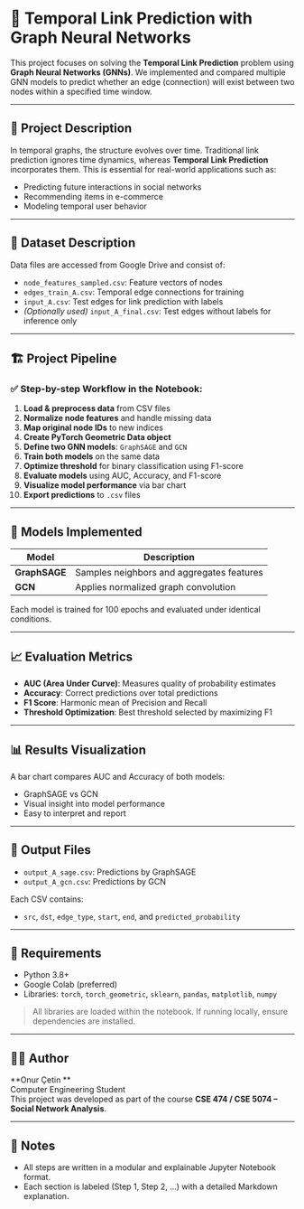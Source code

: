 # 🧠 Temporal Link Prediction with Graph Neural Networks

This project focuses on solving the **Temporal Link Prediction** problem using **Graph Neural Networks (GNNs)**. We implemented and compared multiple GNN models to predict whether an edge (connection) will exist between two nodes within a specified time window.

---

## 📌 Project Description

In temporal graphs, the structure evolves over time. Traditional link prediction ignores time dynamics, whereas **Temporal Link Prediction** incorporates them. This is essential for real-world applications such as:

- Predicting future interactions in social networks
- Recommending items in e-commerce
- Modeling temporal user behavior

---

## 📂 Dataset Description

Data files are accessed from Google Drive and consist of:

- `node_features_sampled.csv`: Feature vectors of nodes
- `edges_train_A.csv`: Temporal edge connections for training
- `input_A.csv`: Test edges for link prediction with labels
- *(Optionally used)* `input_A_final.csv`: Test edges without labels for inference only

---

## 🏗️ Project Pipeline

### ✅ Step-by-step Workflow in the Notebook:

1. **Load & preprocess data** from CSV files
2. **Normalize node features** and handle missing data
3. **Map original node IDs** to new indices
4. **Create PyTorch Geometric Data object**
5. **Define two GNN models**: `GraphSAGE` and `GCN`
6. **Train both models** on the same data
7. **Optimize threshold** for binary classification using F1-score
8. **Evaluate models** using AUC, Accuracy, and F1-score
9. **Visualize model performance** via bar chart
10. **Export predictions** to `.csv` files

---

## 🧪 Models Implemented

| Model      | Description                                 |
|------------|---------------------------------------------|
| **GraphSAGE** | Samples neighbors and aggregates features |
| **GCN**       | Applies normalized graph convolution      |

Each model is trained for 100 epochs and evaluated under identical conditions.

---

## 📈 Evaluation Metrics

- **AUC (Area Under Curve)**: Measures quality of probability estimates
- **Accuracy**: Correct predictions over total predictions
- **F1 Score**: Harmonic mean of Precision and Recall
- **Threshold Optimization**: Best threshold selected by maximizing F1

---

## 📊 Results Visualization

A bar chart compares AUC and Accuracy of both models:

- GraphSAGE vs GCN
- Visual insight into model performance
- Easy to interpret and report

---

## 📁 Output Files

- `output_A_sage.csv`: Predictions by GraphSAGE
- `output_A_gcn.csv`: Predictions by GCN

Each CSV contains:
- `src`, `dst`, `edge_type`, `start`, `end`, and `predicted_probability`

---

## 🚀 Requirements

- Python 3.8+
- Google Colab (preferred)
- Libraries: `torch`, `torch_geometric`, `sklearn`, `pandas`, `matplotlib`, `numpy`

> All libraries are loaded within the notebook. If running locally, ensure dependencies are installed.

---

## 👨‍💻 Author

**Onur Çetin **  
Computer Engineering Student  
This project was developed as part of the course **CSE 474 / CSE 5074 – Social Network Analysis**.

---

## 📌 Notes

- All steps are written in a modular and explainable Jupyter Notebook format.
- Each section is labeled (Step 1, Step 2, ...) with a detailed Markdown explanation.
